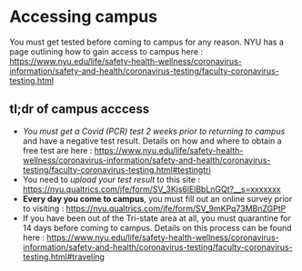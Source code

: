 # Accessing campus
You must get tested before coming to campus for any reason. NYU has a page outlining how to gain access to campus here : https://www.nyu.edu/life/safety-health-wellness/coronavirus-information/safety-and-health/coronavirus-testing/faculty-coronavirus-testing.html

## tl;dr of campus acccess
- *You must get a Covid (PCR) test 2 weeks prior to returning to campus* and have a negative test result. Details on how and where to obtain a free test are here : https://www.nyu.edu/life/safety-health-wellness/coronavirus-information/safety-and-health/coronavirus-testing/faculty-coronavirus-testing.html#testingtri
- You need to *upload your test result* to this site : https://nyu.qualtrics.com/jfe/form/SV_3Kjs6lElBbLnGQt?__s=xxxxxxx
- **Every day you come to campus**, you must fill out an online survey prior to visiting : https://nyu.qualtrics.com/jfe/form/SV_9mKPq73MBnZGPtP
- If you have been out of the Tri-state area at all, you must quarantine for 14 days before coming to campus. Details on this process can be found here : https://www.nyu.edu/life/safety-health-wellness/coronavirus-information/safety-and-health/coronavirus-testing/faculty-coronavirus-testing.html#traveling

